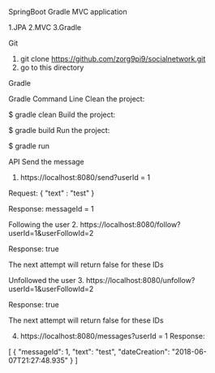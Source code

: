 

SpringBoot Gradle MVC application

1.JPA
2.MVC
3.Gradle

Git

1. git clone https://github.com/zorg9pi9/socialnetwork.git
2. go to this directory

Gradle

Gradle Command Line
Clean the project:

$ gradle clean
Build the project:

$ gradle build
Run the project:

$ gradle run

API
Send the message
1. https://localhost:8080/send?userId = 1

Request:
{	"text" : "test"	}

Response:
messageId = 1

Following the user
2. https://localhost:8080/follow?userId=1&userFollowId=2

Response:
true 

The next attempt will return false for these IDs

Unfollowed the user
3. https://localhost:8080/unfollow?userId=1&userFollowId=2

Response:
true

The next attempt will return false for these IDs

4. https://localhost:8080/messages?userId = 1
Response:

[
    {
        "messageId": 1,
        "text": "test",
        "dateCreation": "2018-06-07T21:27:48.935"
    }
]
